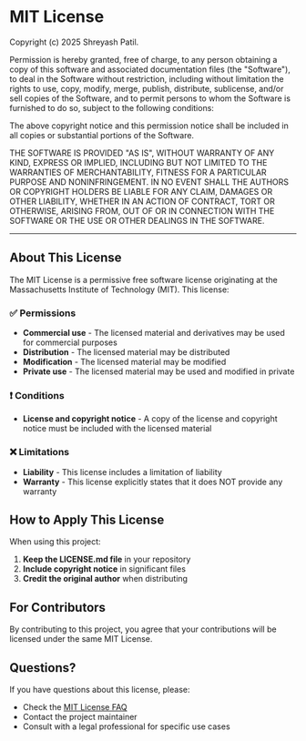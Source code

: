 # MIT License

Copyright (c) 2025 Shreyash Patil.

Permission is hereby granted, free of charge, to any person obtaining a copy
of this software and associated documentation files (the "Software"), to deal
in the Software without restriction, including without limitation the rights
to use, copy, modify, merge, publish, distribute, sublicense, and/or sell
copies of the Software, and to permit persons to whom the Software is
furnished to do so, subject to the following conditions:

The above copyright notice and this permission notice shall be included in all
copies or substantial portions of the Software.

THE SOFTWARE IS PROVIDED "AS IS", WITHOUT WARRANTY OF ANY KIND, EXPRESS OR
IMPLIED, INCLUDING BUT NOT LIMITED TO THE WARRANTIES OF MERCHANTABILITY,
FITNESS FOR A PARTICULAR PURPOSE AND NONINFRINGEMENT. IN NO EVENT SHALL THE
AUTHORS OR COPYRIGHT HOLDERS BE LIABLE FOR ANY CLAIM, DAMAGES OR OTHER
LIABILITY, WHETHER IN AN ACTION OF CONTRACT, TORT OR OTHERWISE, ARISING FROM,
OUT OF OR IN CONNECTION WITH THE SOFTWARE OR THE USE OR OTHER DEALINGS IN THE
SOFTWARE.

---

## About This License

The MIT License is a permissive free software license originating at the Massachusetts Institute of Technology (MIT). This license:

### ✅ Permissions
- **Commercial use** - The licensed material and derivatives may be used for commercial purposes
- **Distribution** - The licensed material may be distributed
- **Modification** - The licensed material may be modified
- **Private use** - The licensed material may be used and modified in private

### ❗ Conditions
- **License and copyright notice** - A copy of the license and copyright notice must be included with the licensed material

### ❌ Limitations
- **Liability** - This license includes a limitation of liability
- **Warranty** - This license explicitly states that it does NOT provide any warranty

## How to Apply This License

When using this project:

1. **Keep the LICENSE.md file** in your repository
2. **Include copyright notice** in significant files
3. **Credit the original author** when distributing

## For Contributors

By contributing to this project, you agree that your contributions will be licensed under the same MIT License.

## Questions?

If you have questions about this license, please:
- Check the [MIT License FAQ](https://opensource.org/licenses/MIT)
- Contact the project maintainer
- Consult with a legal professional for specific use cases
